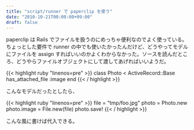 ```yaml
---
title: "script/runner で paperclip を使う"
date: "2010-10-21T00:00:00+09:00"
draft: false
---
```

paperclip は Rails でファイルを扱うのにめっちゃ便利なのでよく使っている。ちょっとした要件で runner の中でも使いたかったんだけど、どうやってモデルにファイルを assign すればいいのかよくわからなかった。ソースを読んだところ、どうやらファイルオブジェクトにして渡してあげればいいようだ。

{{< highlight ruby "linenos=pre" >}}
class Photo < ActiveRecord::Base
  has_attached_file :image
end
{{< / highlight >}}

こんなモデルだったとしたら、

{{< highlight ruby "linenos=pre" >}}
file = "tmp/foo.jpg"
photo = Photo.new
photo.image = File.new(file)
photo.save!
{{< / highlight >}}

こんな風に書けば代入できる。
